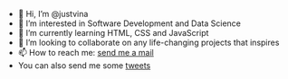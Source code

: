 - 👋 Hi, I’m @justvina
- 👀 I’m interested in Software Development and Data Science
- 🌱 I’m currently learning HTML, CSS and JavaScript
- 💞️ I’m looking to collaborate on any life-changing projects that inspires
- 📫 How to reach me: [send me a mail](mailto:melvinaplus@gmail.com)
- You can also send me some [tweets](https://twitter.com/@_justvina) 

<!---
justvina/justvina is a ✨ special ✨ repository because its `README.md` (this file) appears on your GitHub profile.
You can click the Preview link to take a look at your changes.
--->
